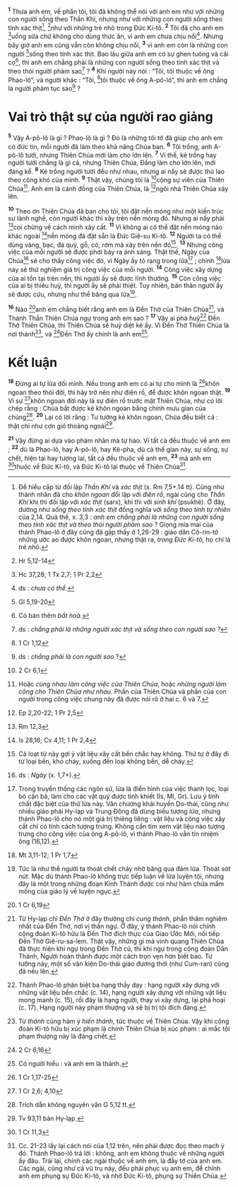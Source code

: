 <sup><b>1</b></sup> Thưa anh em, về phần tôi, tôi đã không thể nói với anh em như với những con người sống theo Thần Khí, nhưng như với những con người sống theo tính xác thịt[^1], [^1*]như với những trẻ nhỏ trong Đức Ki-tô. <sup><b>2</b></sup> Tôi đã cho anh em [^2*]uống sữa chứ không cho dùng thức ăn, vì anh em chưa chịu nổi[^2]. Nhưng bây giờ anh em cũng vẫn còn không chịu nổi, <sup><b>3</b></sup> vì anh em còn là những con người [^3*]sống theo tính xác thịt. Bao lâu giữa anh em có sự ghen tuông và cãi cọ[^3], thì anh em chẳng phải là những con người sống theo tính xác thịt và theo thói người phàm sao[^4] ? <sup><b>4</b></sup> Khi người này nói : “Tôi, tôi thuộc về ông Phao-lô”, và người khác : “Tôi, [^4*]tôi thuộc về ông A-pô-lô”, thì anh em chẳng là người phàm tục sao[^5] ?

# Vai trò thật sự của người rao giảng
<sup><b>5</b></sup> Vậy A-pô-lô là gì ? Phao-lô là gì ? Đó là những tôi tớ đã giúp cho anh em có đức tin, mỗi người đã làm theo khả năng Chúa ban. <sup><b>6</b></sup> Tôi trồng, anh A-pô-lô tưới, nhưng Thiên Chúa mới làm cho lớn lên. <sup><b>7</b></sup> Vì thế, kẻ trồng hay người tưới chẳng là gì cả, nhưng Thiên Chúa, Đấng làm cho lớn lên, mới đáng kể. <sup><b>8</b></sup> Kẻ trồng người tưới đều như nhau, nhưng ai nấy sẽ được thù lao theo công khó của mình. <sup><b>9</b></sup> Thật vậy, chúng tôi là [^5*]cộng sự viên của Thiên Chúa[^6]. Anh em là cánh đồng của Thiên Chúa, là [^6*]ngôi nhà Thiên Chúa xây lên.

<sup><b>10</b></sup> Theo ơn Thiên Chúa đã ban cho tôi, tôi đặt nền móng như một kiến trúc sư lành nghề, còn người khác thì xây trên nền móng đó. Nhưng ai nấy phải [^7*]coi chừng về cách mình xây cất. <sup><b>11</b></sup> Vì không ai có thể đặt nền móng nào khác ngoài [^8*]nền móng đã đặt sẵn là Đức Giê-su Ki-tô. <sup><b>12</b></sup> Người ta có thể dùng vàng, bạc, đá quý, gỗ, cỏ, rơm mà xây trên nền đó[^7]. <sup><b>13</b></sup> Nhưng công việc của mỗi người sẽ được phơi bày ra ánh sáng. Thật thế, Ngày của Chúa[^8] sẽ cho thấy công việc đó, vì Ngày ấy tỏ rạng trong lửa[^9] ; chính [^9*]lửa này sẽ thử nghiệm giá trị công việc của mỗi người. <sup><b>14</b></sup> Công việc xây dựng của ai tồn tại trên nền, thì người ấy sẽ được lĩnh thưởng. <sup><b>15</b></sup> Còn công việc của ai bị thiêu huỷ, thì người ấy sẽ phải thiệt. Tuy nhiên, bản thân người ấy sẽ được cứu, nhưng như thể băng qua lửa[^10].

<sup><b>16</b></sup> Nào [^10*]anh em chẳng biết rằng anh em là Đền Thờ của Thiên Chúa[^11], và Thánh Thần Thiên Chúa ngự trong anh em sao ? <sup><b>17</b></sup> Vậy ai phá huỷ[^12] Đền Thờ Thiên Chúa, thì Thiên Chúa sẽ huỷ diệt kẻ ấy. Vì Đền Thờ Thiên Chúa là nơi thánh[^13], và [^11*]Đền Thờ ấy chính là anh em[^14].

# Kết luận
<sup><b>18</b></sup> Đừng ai tự lừa dối mình. Nếu trong anh em có ai tự cho mình là [^12*]khôn ngoan theo thói đời, thì hãy trở nên như điên rồ, để được khôn ngoan thật. <sup><b>19</b></sup> Vì sự [^13*]khôn ngoan đời này là sự điên rồ trước mặt Thiên Chúa, như có lời chép rằng : Chúa bắt được kẻ khôn ngoan bằng chính mưu gian của chúng[^15]. <sup><b>20</b></sup> Lại có lời rằng : Tư tưởng kẻ khôn ngoan, Chúa đều biết cả : thật chỉ như cơn gió thoảng ngoài[^16].

<sup><b>21</b></sup> Vậy đừng ai dựa vào phàm nhân mà tự hào. Vì tất cả đều thuộc về anh em ; <sup><b>22</b></sup> dù là Phao-lô, hay A-pô-lô, hay Kê-pha, dù cả thế gian này, sự sống, sự chết, hiện tại hay tương lai, tất cả đều thuộc về anh em, <sup><b>23</b></sup> mà anh em [^14*]thuộc về Đức Ki-tô, và Đức Ki-tô lại thuộc về Thiên Chúa[^17].

[^1]: Để hiểu cặp từ đối lập <i>Thần Khí</i> và <i>xác thịt</i> (x. Rm 7,5+.14 tt). Cũng như thánh nhân đã cho <i>khôn ngoan</i> đối lập với <i>điên rồ</i>, ngài cũng cho <i>Thần Khí</i> khi thì đối lập với <i>xác thịt</i> (sarx), khi thì với <i>sinh khí</i> (psukhê). Ở đây, dường như <i>sống theo tính xác thịt</i> đồng nghĩa với <i>sống theo tính tự nhiên</i> của 2,14. Quả thế, x. 3,3 : <i>anh em chẳng phải là những con người sống theo tính xác thịt và theo thói người phàm sao</i> ? Giọng mỉa mai của thánh Phao-lô ở đây cũng đã gặp thấy ở 1,26-29 : giáo dân Cô-rin-tô những ước ao được khôn ngoan, nhưng thật ra, <i>trong Đức Ki-tô,</i> họ chỉ là <i>trẻ nhỏ</i>.
[^2]: ds : <i>chưa có thể</i>.
[^3]: Có bản thêm <i>bất hoà</i>.
[^4]: ds : <i>chẳng phải là những người xác thịt và sống theo con người sao ?</i>
[^5]: ds : <i>chẳng phải là con người sao</i> ?
[^6]: Hoặc <i>cùng nhau làm công việc của Thiên Chúa</i>, hoặc <i>những người làm công cho Thiên Chúa như nhau</i>. Phần của Thiên Chúa và phần của con người trong công việc chung này đã được nói rõ ở hai c. 6 và 7.
[^7]: Cả loạt từ này gợi ý vật liệu xây cất bền chắc hay không. Thứ tự ở đây đi từ loại bền, khó cháy, xuống đến loại không bền, dễ cháy.
[^8]: ds : <i>Ngày</i> (x. 1,7+).
[^9]: Trong truyền thống các ngôn sứ, lửa là điển hình của việc thanh lọc, loại bỏ cặn bã, làm cho các vật quý được tinh khiết (Is, Ml, Gr). Lưu ý tính chất đặc biệt của thứ lửa này. Văn chương khải huyền Do-thái, cũng như nhiều giáo phái Hy-lạp và Trung Đông đã dùng biểu tượng <i>lửa</i>, nhưng thánh Phao-lô cho nó một giá trị thiêng liêng : vật liệu và công việc xây cất chỉ có tính cách tượng trưng. Không cần tìm xem vật liệu nào tượng trưng cho công việc của ông A-pô-lô, vì thánh Phao-lô vẫn tín nhiệm ông (16,12).
[^10]: Tức là như thể người ta thoát chết cháy nhờ băng qua đám lửa. Thoát <i>sát nút</i>. Mặc dù thánh Phao-lô không trực tiếp luận về lửa luyện tội, nhưng đây là một trong những đoạn Kinh Thánh được coi như hàm chứa mầm mống của giáo lý về luyện ngục.
[^11]: Từ Hy-lạp chỉ <i>Đền Thờ</i> ở đây thường chỉ <i>cung thánh</i>, phần thâm nghiêm nhất của Đền Thờ, nơi vị thần ngự. Ở đây, ý thánh Phao-lô nói chính cộng đoàn Ki-tô hữu là Đền Thờ đích thực của Giao Ước Mới, nối tiếp Đền Thờ Giê-ru-sa-lem. Thật vậy, những gì mà vinh quang Thiên Chúa đã thực hiện khi ngự trong Đền Thờ cũ, thì khi ngự trong cộng đoàn Dân Thánh, Người hoàn thành được một cách trọn vẹn hơn biết bao. Tư tưởng này, một số văn kiện Do-thái giáo đương thời (như Cum-ran) cũng đã nêu lên.
[^12]: Thánh Phao-lô phân biệt ba hạng thầy dạy : hạng người xây dựng với những vật liệu bền chắc (c. 14), hạng người xây dựng với những vật liệu mong manh (c. 15), rồi đây là hạng người, thay vì xây dựng, lại phá hoại (c. 17). Hạng người này phạm thượng và sẽ bị trị tội đích đáng.
[^13]: Từ <i>thánh</i> cũng hàm ý <i>hiến thánh</i>, tức thuộc về Thiên Chúa. Vậy khi cộng đoàn Ki-tô hữu bị xúc phạm là chính Thiên Chúa bị xúc phạm : ai mắc tội phạm thượng này là đáng chết.
[^14]: Có người hiểu : và anh em là thánh.
[^15]: Trích dẫn không nguyên văn G 5,12 tt.
[^16]: Tv 93,11 bản Hy-lạp.
[^17]: Cc. 21-23 lấy lại cách nói của 1,12 trên, nên phải được đọc theo mạch ý đó. Thánh Phao-lô trả lời : không, anh em không thuộc về những người ấy đâu. Trái lại, chính các ngài thuộc về anh em, là đầy tớ của anh em. Các ngài, cũng như cả vũ trụ này, đều phải phục vụ anh em, để chính anh em phụng sự Đức Ki-tô, và nhờ Đức Ki-tô, phụng sự Thiên Chúa.
[^1*]: Hr 5,12-14
[^2*]: Hc 37,28; 1 Tx 2,7; 1 Pr 2,2
[^3*]: Gl 5,19-20
[^4*]: 1 Cr 1,12
[^5*]: 2 Cr 6,1
[^6*]: Ep 2,20-22; 1 Pr 2,5
[^7*]: Rm 12,3
[^8*]: Is 28,16; Cv 4,11; 1 Pr 2,4
[^9*]: Mt 3,11-12; 1 Pr 1,7
[^10*]: 1 Cr 6,19
[^11*]: 2 Cr 6,16
[^12*]: 1 Cr 1,17-25
[^13*]: 1 Cr 2,6; 4,10
[^14*]: 1 Cr 11,3
